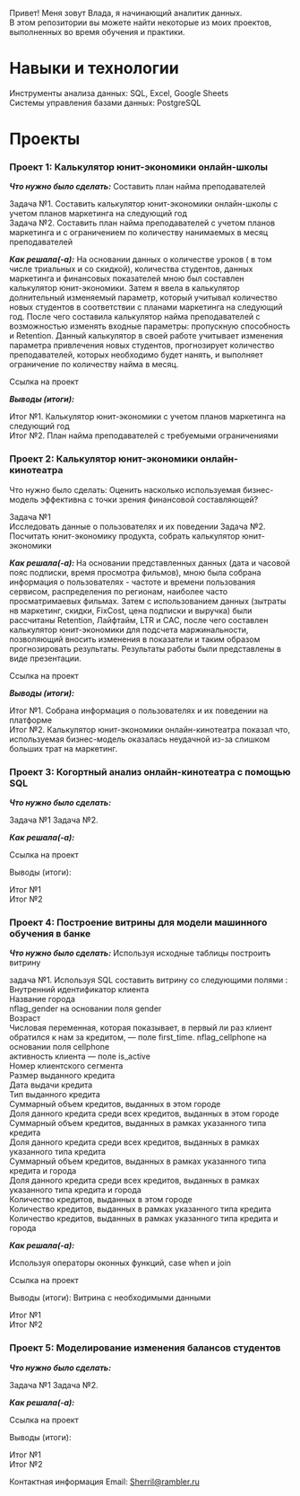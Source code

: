 <p>Привет! Меня зовут Влада, я начинающий аналитик данных.<br> В этом репозитории вы можете найти некоторые из моих проектов, выполненных во время обучения и практики.</p>

<h1>Навыки и технологии</h1>
<p>Инструменты анализа данных: SQL, Excel, Google Sheets<br>
Системы управления базами данных: PostgreSQL</p>

<h1>Проекты</h1>
<h3>Проект 1: Калькулятор юнит-экономики онлайн-школы</h3>
<em><strong><p>Что нужно было сделать:</em></strong> Составить план найма преподавателей</p>

<p>Задача №1. Составить калькулятор юнит-экономики онлайн-школы с учетом планов маркетинга на следующий год<br>
Задача №2. Составить план найма преподавателей с учетом планов маркетинга и с ограничением по количеству нанимаемых в месяц преподавателей </p>
<em><strong><p>Как решала(-а):</em></strong> На основании данных о количестве уроков ( в том числе триальных и со скидкой), количества студентов, данных маркетинга и финансовых показателей мною был составлен калькулятор юнит-экономики. Затем  я ввела в калькулятор долнительный изменяемый параметр, который учитывал количество новых студентов в соответствии с планами маркетинга на следующий год. После чего составила калькулятор найма преподавателей с возможностью изменять входные параметры: пропускную способность и Retention. Данный калькулятор в своей работе учитывает изменения параметра привлечения новых студентов, прогнозирует количество преподавателей, которых необходимо будет нанять, и выполняет ограничение по количеству найма в месяц.</p>
Ссылка на проект 

<em><strong>Выводы (итоги):</em></strong></p>
<p>Итог №1. Калькулятор юнит-экономики с учетом планов маркетинга на следующий год<br>
Итог №2. План найма преподавателей с требуемыми ограничениями</p>

<h3>Проект 2: Калькулятор юнит-экономики онлайн-кинотеатра</h3>
Что нужно было сделать:</em></strong> Оценить насколько используемая бизнес-модель эффективна с точки зрения финансовой составляющей?    </p>

<p>Задача №1<br> Исследовать данные о пользователях и их поведении
Задача №2. Посчитать юнит-экономику продукта, собрать калькулятор юнит-экономики</p>
<em><strong><p>Как решала(-а): </em></strong> На основании  представленных данных (дата и часовой пояс подписки, время  просмотра фильмов),  мною была собрана информация о пользователях - частоте и времени пользования сервисом,  распределения по регионам, наиболее часто просматримаевых фильмах. Затем с использованием данных (зытраты нв маркетинг, скидки, FixCost, цена подписки и выручка) были рассчитаны Retention, Лайфтайм, LTR и CAC, после чего составлен калькулятор юнит-экономики для подсчета маржинальности, позволяющий вносить изменения в показатели и таким образом прогнозировать результаты. Результаты работы были представлены в виде презентации. 

Ссылка на проект 

<em><strong>Выводы (итоги):</em></strong></p> 
<p>Итог №1. Собрана информация о пользователях и их поведении на платформе<br>
Итог №2. Калькулятор юнит-экономики онлайн-кинотеатра показал что, используемая бизнес-модель оказалась неудачной из-за слишком больших трат на маркетинг. </p>

<h3>Проект 3: Когортный анализ онлайн-кинотеатра с помощью SQL</h3>
<em><strong><p>Что нужно было сделать:</em></strong>  </p>

<p>Задача №1
Задача №2.
<em><strong><p>Как решала(-а): </em></strong>  </p>

Ссылка на проект 

Выводы (итоги):

<p>Итог №1<br>
Итог №2</p>

<h3>Проект 4: Построение витрины для модели машинного обучения в банке</h3>
<em><strong><p>Что нужно было сделать:</em></strong>  Используя исходные таблицы построить витрину  </p>
задача №1. Используя SQL составить витрину со следующими полями :<br>
Внутренний идентификатор клиента <br>
Название города <br> 
nflag_gender на основании поля gender<br>
Возраст<br>
Числовая переменная, которая показывает, в первый ли раз клиент обратился к нам за кредитом, — поле first_time.
 nflag_cellphone на основании поля cellphone<br>
активность клиента — поле is_active <br>
Номер клиентского сегмента <br>
Размер выданного кредита <br>
Дата выдачи кредита <br>
Тип выданного кредита <br>
Суммарный объем кредитов, выданных в этом городе<br>
Доля данного кредита среди всех кредитов, выданных в этом городе<br>
Суммарный объем кредитов, выданных в рамках указанного типа кредита<br>
Доля данного кредита среди всех кредитов, выданных в рамках указанного типа кредита<br>
Суммарный объем кредитов, выданных в рамках указанного типа кредита и города<br>
Доля данного кредита среди всех кредитов, выданных в рамках указанного типа кредита и города<br>
Количество кредитов, выданных в этом городе<br>
Количество кредитов, выданных в рамках указанного типа кредита<br>
Количество кредитов, выданных в рамках указанного типа кредита и города<br>

<em><strong><p>Как решала(-а): </em></strong>  </p> Используя операторы оконных функций, case when и join 

Ссылка на проект 

Выводы (итоги): Витрина с необходимыми данными

<p>Итог №1<br>
Итог №2</p>

<h3>Проект 5: Моделирование изменения балансов студентов</h3>
<em><strong><p>Что нужно было сделать:</em></strong>  </p>

<p>Задача №1
Задача №2.</p>
<em><strong><p>Как решала(-а): </em></strong>  </p>

Ссылка на проект

Выводы (итоги):

<p>Итог №1<br>
Итог №2</p>

Контактная информация
Email: Sherril@rambler.ru
